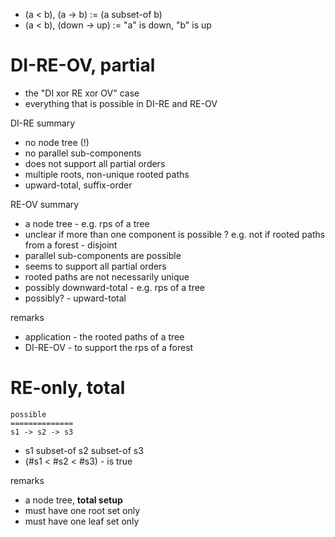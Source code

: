 
* (a < b), (a -> b) := (a subset-of b)
* (a < b), (down -> up) := "a" is down, "b" is up

<!-- ======================================================================= -->
# DI-RE-OV, partial

* the "DI xor RE xor OV" case
* everything that is possible in DI-RE and RE-OV

DI-RE summary

* no node tree (!)
* no parallel sub-components
* does not support all partial orders
* multiple roots, non-unique rooted paths
* upward-total, suffix-order

RE-OV summary

* a node tree - e.g. rps of a tree
* unclear if more than one component is possible ?
  e.g. not if rooted paths from a forest - disjoint
* parallel sub-components are possible
* seems to support all partial orders
* rooted paths are not necessarily unique
* possibly downward-total - e.g. rps of a tree
* possibly? - upward-total

remarks

* application - the rooted paths of a tree
* DI-RE-OV - to support the rps of a forest

<!-- ======================================================================= -->
# RE-only, total

```
possible
==============
s1 -> s2 -> s3
```

* s1 subset-of s2 subset-of s3
* (#s1 < #s2 < #s3) - is true

remarks

* a node tree, **total setup**
* must have one root set only
* must have one leaf set only
